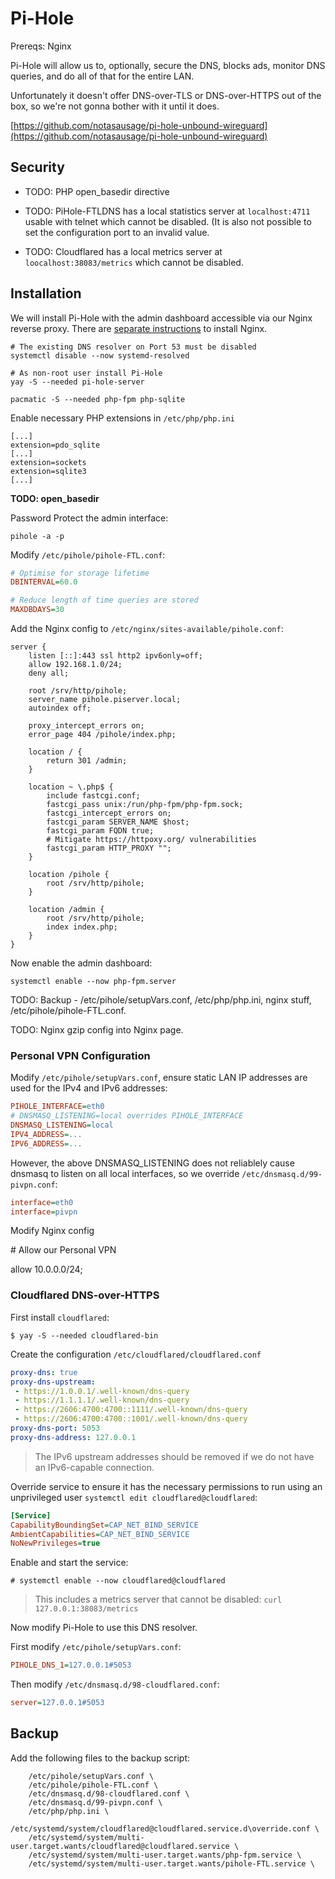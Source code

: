 # Pi-Hole

Prereqs: Nginx

Pi-Hole will allow us to, optionally, secure the DNS, blocks ads, monitor DNS queries, and do all of that for the entire LAN.

Unfortunately it doesn't offer DNS-over-TLS or DNS-over-HTTPS out of the box, so we're not gonna bother with it until it does.

[https://github.com/notasausage/pi-hole-unbound-wireguard](https://github.com/notasausage/pi-hole-unbound-wireguard)

## Security

* TODO: PHP open\_basedir directive

* TODO: PiHole-FTLDNS has a local statistics server at `localhost:4711` usable with telnet which cannot be disabled. \(It is also not possible to set the configuration port to an invalid value.

* TODO: Cloudflared has a local metrics server at `loocalhost:38083/metrics` which cannot be disabled.

## Installation

We will install Pi-Hole with the admin dashboard accessible via our Nginx reverse proxy. There are [separate instructions](/web-server-nginx.md) to install Nginx.

```console
# The existing DNS resolver on Port 53 must be disabled
systemctl disable --now systemd-resolved

# As non-root user install Pi-Hole
yay -S --needed pi-hole-server

pacmatic -S --needed php-fpm php-sqlite
```

Enable necessary PHP extensions in `/etc/php/php.ini`

```
[...]
extension=pdo_sqlite
[...]
extension=sockets
extension=sqlite3
[...]
```

**TODO: open\_basedir**

Password Protect the admin interface:

```
pihole -a -p
```

Modify `/etc/pihole/pihole-FTL.conf`:

```ini
# Optimise for storage lifetime
DBINTERVAL=60.0

# Reduce length of time queries are stored
MAXDBDAYS=30
```

Add the Nginx config to `/etc/nginx/sites-available/pihole.conf`:

```nginx
server {
    listen [::]:443 ssl http2 ipv6only=off;
    allow 192.168.1.0/24;
    deny all;

    root /srv/http/pihole;
    server_name pihole.piserver.local;
    autoindex off;

    proxy_intercept_errors on;
    error_page 404 /pihole/index.php;

    location / {
        return 301 /admin;
    }

    location ~ \.php$ {
        include fastcgi.conf;
        fastcgi_pass unix:/run/php-fpm/php-fpm.sock;
        fastcgi_intercept_errors on;
        fastcgi_param SERVER_NAME $host;
        fastcgi_param FQDN true;
        # Mitigate https://httpoxy.org/ vulnerabilities
        fastcgi_param HTTP_PROXY "";
    }   
        
    location /pihole {
        root /srv/http/pihole;
    }

    location /admin {
        root /srv/http/pihole;
        index index.php;
    }
}

```

Now enable the admin dashboard:

```console
systemctl enable --now php-fpm.server
```

TODO: Backup - /etc/pihole/setupVars.conf, /etc/php/php.ini, nginx stuff, /etc/pihole/pihole-FTL.conf.

TODO: Nginx gzip config into Nginx page.

### Personal VPN Configuration

Modify `/etc/pihole/setupVars.conf`, ensure static LAN IP addresses are used for the IPv4 and IPv6 addresses:

```ini
PIHOLE_INTERFACE=eth0
# DNSMASQ_LISTENING=local overrides PIHOLE_INTERFACE
DNSMASQ_LISTENING=local
IPV4_ADDRESS=...
IPV6_ADDRESS=...
```

However, the above DNSMASQ\_LISTENING does not reliablely cause dnsmasq to listen on all local interfaces, so we override `/etc/dnsmasq.d/99-pivpn.conf`:

```ini
interface=eth0
interface=pivpn
```

Modify Nginx config

\# Allow our Personal VPN

allow 10.0.0.0/24;

### Cloudflared DNS-over-HTTPS

First install `cloudflared`:

```console
$ yay -S --needed cloudflared-bin
```

Create the configuration `/etc/cloudflared/cloudflared.conf`

```yaml
proxy-dns: true
proxy-dns-upstream:
 - https://1.0.0.1/.well-known/dns-query
 - https://1.1.1.1/.well-known/dns-query
 - https://2606:4700:4700::1111/.well-known/dns-query
 - https://2606:4700:4700::1001/.well-known/dns-query
proxy-dns-port: 5053
proxy-dns-address: 127.0.0.1
```

> The IPv6 upstream addresses should be removed if we do not have an IPv6-capable connection.

Override service to ensure it has the necessary permissions to run using an unprivileged user `systemctl edit cloudflared@cloudflared`:

```ini
[Service]
CapabilityBoundingSet=CAP_NET_BIND_SERVICE
AmbientCapabilities=CAP_NET_BIND_SERVICE
NoNewPrivileges=true
```

Enable and start the service:

```console
# systemctl enable --now cloudflared@cloudflared
```

> This includes a metrics server that cannot be disabled: `curl 127.0.0.1:38083/metrics`

Now modify Pi-Hole to use this DNS resolver.

First modify `/etc/pihole/setupVars.conf`:

```ini
PIHOLE_DNS_1=127.0.0.1#5053
```

Then modify `/etc/dnsmasq.d/98-cloudflared.conf`:

```ini
server=127.0.0.1#5053
```

## Backup

Add the following files to the backup script:

```
    /etc/pihole/setupVars.conf \
    /etc/pihole/pihole-FTL.conf \
    /etc/dnsmasq.d/98-cloudflared.conf \
    /etc/dnsmasq.d/99-pivpn.conf \
    /etc/php/php.ini \
    /etc/systemd/system/cloudflared@cloudflared.service.d\override.conf \
    /etc/systemd/system/multi-user.target.wants/cloudflared@cloudflared.service \
    /etc/systemd/system/multi-user.target.wants/php-fpm.service \
    /etc/systemd/system/multi-user.target.wants/pihole-FTL.service \
```



